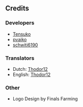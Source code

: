 ## Credits
### Developers
* [Tensuko](/Tensuko)
* [pvaiko](/pvaiko)
* [schwiti6190](/schwiti6190)

### Translators
* Dutch: [Thodor12](/Thodor12)
* English: [Thodor12](/Thodor12)

### Other
* Logo Design by Finals Farming